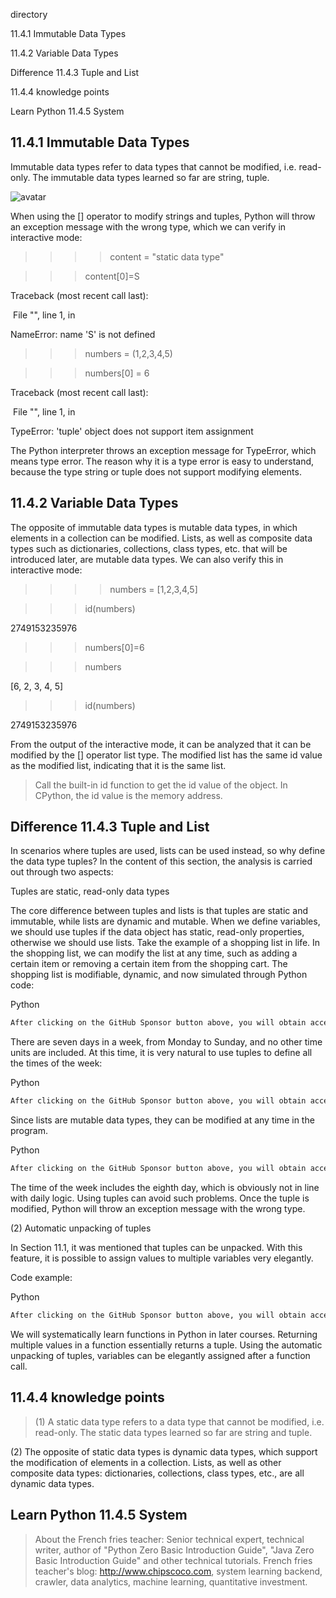 directory 

11.4.1 Immutable Data Types 

11.4.2 Variable Data Types 

Difference 11.4.3 Tuple and List 

11.4.4 knowledge points 

Learn Python 11.4.5 System 

##  11.4.1 Immutable Data Types 

Immutable data types refer to data types that cannot be modified, i.e. read-only. The immutable data types learned so far are string, tuple. 

![avatar]( 5edecbf62dc874a327bac9ea6108a816.png) 

When using the [] operator to modify strings and tuples, Python will throw an exception message with the wrong type, which we can verify in interactive mode: 

>  >>> content = "static data type"

> >> content[0]=S

Traceback (most recent call last):

 File "<stdin>", line 1, in <module>

NameError: name 'S' is not defined

> >> numbers = (1,2,3,4,5)

> >> numbers[0] = 6

Traceback (most recent call last):

 File "<stdin>", line 1, in <module>

TypeError: 'tuple' object does not support item assignment 

The Python interpreter throws an exception message for TypeError, which means type error. The reason why it is a type error is easy to understand, because the type string or tuple does not support modifying elements. 

##  11.4.2 Variable Data Types 

The opposite of immutable data types is mutable data types, in which elements in a collection can be modified. Lists, as well as composite data types such as dictionaries, collections, class types, etc. that will be introduced later, are mutable data types. We can also verify this in interactive mode: 

>  >>> numbers = [1,2,3,4,5]

> >> id(numbers)

2749153235976

> >> numbers[0]=6

> >> numbers

[6, 2, 3, 4, 5]

> >> id(numbers)

2749153235976 

From the output of the interactive mode, it can be analyzed that it can be modified by the [] operator list type. The modified list has the same id value as the modified list, indicating that it is the same list. 

>  Call the built-in id function to get the id value of the object. In CPython, the id value is the memory address. 

##  Difference 11.4.3 Tuple and List 

In scenarios where tuples are used, lists can be used instead, so why define the data type tuples? In the content of this section, the analysis is carried out through two aspects: 

Tuples are static, read-only data types 

The core difference between tuples and lists is that tuples are static and immutable, while lists are dynamic and mutable. When we define variables, we should use tuples if the data object has static, read-only properties, otherwise we should use lists. Take the example of a shopping list in life. In the shopping list, we can modify the list at any time, such as adding a certain item or removing a certain item from the shopping cart. The shopping list is modifiable, dynamic, and now simulated through Python code: 

Python 

 ```python  
After clicking on the GitHub Sponsor button above, you will obtain access permissions to my private code repository ( https://github.com/slowlon/my_code_bar ) to view this blog code. By searching the code number of this blog, you can find the code you need, code number is: 2024020309574590576
 ```  
There are seven days in a week, from Monday to Sunday, and no other time units are included. At this time, it is very natural to use tuples to define all the times of the week: 

Python 

 ```python  
After clicking on the GitHub Sponsor button above, you will obtain access permissions to my private code repository ( https://github.com/slowlon/my_code_bar ) to view this blog code. By searching the code number of this blog, you can find the code you need, code number is: 2024020309574590576
 ```  
Since lists are mutable data types, they can be modified at any time in the program. 

Python 

 ```python  
After clicking on the GitHub Sponsor button above, you will obtain access permissions to my private code repository ( https://github.com/slowlon/my_code_bar ) to view this blog code. By searching the code number of this blog, you can find the code you need, code number is: 2024020309574590576
 ```  
The time of the week includes the eighth day, which is obviously not in line with daily logic. Using tuples can avoid such problems. Once the tuple is modified, Python will throw an exception message with the wrong type. 

(2) Automatic unpacking of tuples 

In Section 11.1, it was mentioned that tuples can be unpacked. With this feature, it is possible to assign values to multiple variables very elegantly. 

Code example: 

Python 

 ```python  
After clicking on the GitHub Sponsor button above, you will obtain access permissions to my private code repository ( https://github.com/slowlon/my_code_bar ) to view this blog code. By searching the code number of this blog, you can find the code you need, code number is: 2024020309574590576
 ```  
We will systematically learn functions in Python in later courses. Returning multiple values in a function essentially returns a tuple. Using the automatic unpacking of tuples, variables can be elegantly assigned after a function call. 

##  11.4.4 knowledge points 

>  (1) A static data type refers to a data type that cannot be modified, i.e. read-only. The static data types learned so far are string and tuple.

(2) The opposite of static data types is dynamic data types, which support the modification of elements in a collection. Lists, as well as other composite data types: dictionaries, collections, class types, etc., are all dynamic data types. 

##  Learn Python 11.4.5 System 

>  About the French fries teacher: Senior technical expert, technical writer, author of "Python Zero Basic Introduction Guide", "Java Zero Basic Introduction Guide" and other technical tutorials. French fries teacher's blog: http://www.chipscoco.com, system learning backend, crawler, data analytics, machine learning, quantitative investment. 

